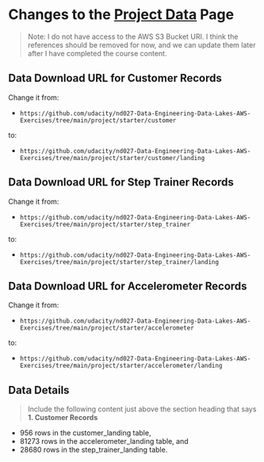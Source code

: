 # Changes to the [Project Data](https://learn.udacity.com/nanodegrees/nd027/parts/cd12441/lessons/b872a5b3-25f5-436a-bf68-c2c35a1ec626/concepts/d40b7727-2787-4e43-903d-d8ca0f263435) Page

> Note: I do not have access to the AWS S3 Bucket URI. I think the references should be removed for now, and we can update them later after I have completed the course content.

## Data Download URL for **Customer Records**

Change it from:
- `https://github.com/udacity/nd027-Data-Engineering-Data-Lakes-AWS-Exercises/tree/main/project/starter/customer`

to:
- `https://github.com/udacity/nd027-Data-Engineering-Data-Lakes-AWS-Exercises/tree/main/project/starter/customer/landing`

## Data Download URL for **Step Trainer Records**

Change it from:
- `https://github.com/udacity/nd027-Data-Engineering-Data-Lakes-AWS-Exercises/tree/main/project/starter/step_trainer`

to:
- `https://github.com/udacity/nd027-Data-Engineering-Data-Lakes-AWS-Exercises/tree/main/project/starter/step_trainer/landing`

## Data Download URL for **Accelerometer Records**

Change it from:
- `https://github.com/udacity/nd027-Data-Engineering-Data-Lakes-AWS-Exercises/tree/main/project/starter/accelerometer`

to:
- `https://github.com/udacity/nd027-Data-Engineering-Data-Lakes-AWS-Exercises/tree/main/project/starter/accelerometer/landing`

## Data Details

> Include the following content just above the section heading that says **1. Customer Records**

- 956 rows in the customer_landing table,
- 81273 rows in the accelerometer_landing table, and
- 28680 rows in the step_trainer_landing table.
